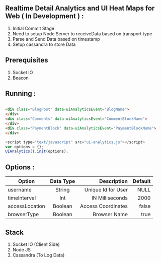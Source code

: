 ## Realtime Detail Analytics and UI Heat Maps for Web ( In Development ) :

1. Initial Commit Stage
2. Need to setup Node Server to receiveData based on transport type
3. Parse and Send Data based on timestamp
4. Setup cassandra to store Data


## Prerequisites

1. Socket IO
2. Beacon

## Running :

```HTML

<div class="BlogPost" data-uiAnalyticsEvent="BlogName">
</div>
<div class="Comments" data-uiAnalyticsEvent="CommentBlockName">
</div>
<div class="PaymentBlock" data-uiAnalyticsEvent="PaymentBlockName">
</div>

```

```javascript
<script type="text/javascript" src="ui-analytics.js"></script>
var options = {};
UIAnalytics().init(options);

```

## Options :

| Option        | Data Type     | Description  | Default  |
| ------------- |:-------------:| ------------:|----------:|
| username      | String        | Unique Id for User  | NULL |
| timeIntervel  | Int           | IN Milliseconds | 2000|
| accessLocation| Boolean       |  Access  Coordinates  | false |
| browserType   | Boolean       |    Browser Name |true |


## Stack

1. Socket IO (Client Side)
2. Node JS
3. Cassandra (To Log Data)

